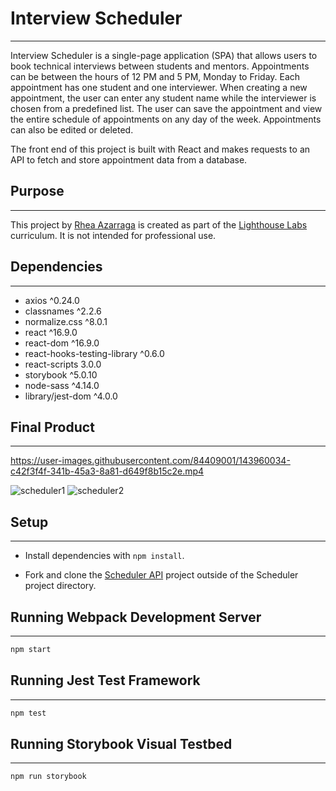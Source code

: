 # Interview Scheduler

---

Interview Scheduler is a single-page application (SPA) that allows users to book technical interviews between students and mentors. Appointments can be between the hours of 12 PM and 5 PM, Monday to Friday. Each appointment has one student and one interviewer. When creating a new appointment, the user can enter any student name while the interviewer is chosen from a predefined list. The user can save the appointment and view the entire schedule of appointments on any day of the week. Appointments can also be edited or deleted.

The front end of this project is built with React and makes requests to an API to fetch and store appointment data from a database.

## Purpose

---

This project by [Rhea Azarraga](https://github.com/Rheaazarraga) is created as part of the [Lighthouse Labs](https://www.lighthouselabs.ca) curriculum. It is not intended for professional use.

## Dependencies

---

- axios ^0.24.0
- classnames ^2.2.6
- normalize.css ^8.0.1
- react ^16.9.0
- react-dom ^16.9.0
- react-hooks-testing-library ^0.6.0
- react-scripts 3.0.0
- storybook ^5.0.10
- node-sass ^4.14.0
- library/jest-dom ^4.0.0

## Final Product

---

https://user-images.githubusercontent.com/84409001/143960034-c42f3f4f-341b-45a3-8a81-d649f8b15c2e.mp4

![scheduler1](https://user-images.githubusercontent.com/84409001/143956428-d512f8cb-c363-40cd-a008-680d81925fff.png)
![scheduler2](https://user-images.githubusercontent.com/84409001/143956434-a8343f2a-95f0-4a78-8c6b-9ada1672dd52.png)

## Setup

---

- Install dependencies with `npm install`.

- Fork and clone the [Scheduler API](https://github.com/lighthouse-labs/scheduler-api) project outside of the Scheduler project directory.

## Running Webpack Development Server

---

```sh
npm start
```

## Running Jest Test Framework

---

```sh
npm test
```

## Running Storybook Visual Testbed

---

```sh
npm run storybook
```
